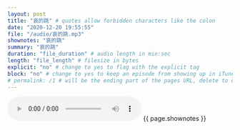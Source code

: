 ```yaml
---
layout: post
title: "哀的跳" # quotes allow forbidden characters like the colon
date: "2020-12-20 19:55:55"
file: "/audio/哀的跳.mp3"
shownotes: "哀的跳"
summary: "哀的跳"
duration: "file_duration" # audio length in min:sec
length: "file_length" # filesize in bytes
explicit: "no" # change to yes to flag with the explicit tag
block: "no" # change to yes to keep an episode from showing up in iTunes
# permalink: /1 # will be the ending part of the pages URL, delete to default to the title
---
```


<audio controls>
<source src="{{site.url}}{{site.baseurl}}{{ page.file }}" type="audio/x-mp3">
Your browser does not support the audio element.
</audio>
{{ page.shownotes }}
